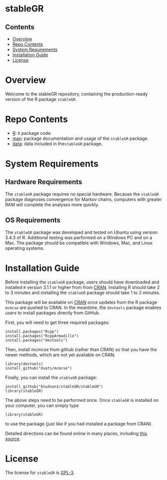 # stableGR


## Contents

- [Overview](#overview)
- [Repo Contents](#repo-contents)
- [System Requirements](#system-requirements)
- [Installation Guide](#installation-guide)
- [License](#license)

# Overview
Welcome to the stableGR repository, containing the production-ready version of the R package `stableGR`.

# Repo Contents

- [R](./stableGR/R): `R` package code.
- [man](./stableGR/man): package documentation and usage of the `stableGR` package.
- [data](./stableGR/data): data included in the`stableGR` package.


# System Requirements

## Hardware Requirements

The `stableGR` package requires no special hardware.  Because the `stableGR` package diagnoses convergence for Markov chains, computers with greater RAM will complete the analyses more quickly.




## OS Requirements

The `stableGR` package was developed and tested on Ubuntu using version 3.4.3 of R. Additional testing was performed on a Windows PC and on a Mac. The package should be compatible with Windows, Mac, and Linux operating systems.









# Installation Guide

Before installing the `stableGR` package, users should have downloaded and installed `R` version 3.1.1 or higher from from [CRAN](https://cran.r-project.org/).  Installing R  should take 2 to 3 minutes and installing the `stableGR` package should take 1 to 2 minutes. 

This package will be available on [CRAN](https://cran.r-project.org/) once updates from the R package `mcmcse` are pushed to CRAN. In the meantime, the `devtools` package enables users to  install packages directly from GitHub. 

First, you will need to get three required packages:
```
install.packages("Rcpp") 
install.packages("RcppArmadillo")
install.packages("devtools")
```
Then, install mcmcse from github  (rather than CRAN) so that you have the newer methods, which are not yet available on CRAN.
```
library(devtools)
install_github("dvats/mcmcse")
```

Finally, you can install the `stableGR` package:
```
install_github("knudson1/stableGR/stableGR")
library(stableGR)
```

The above steps need to be performed once. Once `stableGR` is installed on your computer, you can simply type
```
library(stableGR)
```
to use the package (just like if you had installed a package from CRAN).

Detailed directions can be found online in many places, including [this source](http://kbroman.org/pkg_primer/pages/github.html).







# License

The license for `stableGR` is [GPL-3](https://www.gnu.org/licenses/gpl-3.0.en.html).




